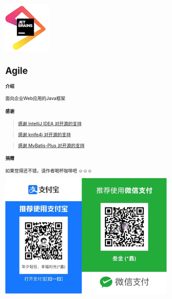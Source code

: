 ![IDEA](src/main/resources/templates/static/common/images/jetbrains.png)

# Agile

#### 介绍

面向企业Web应用的Java框架

#### 感谢

> [感谢 IntelliJ IDEA 对开源的支持](https://www.jetbrains.com/?from=agile)

> [感谢 knife4j 对开源的支持](https://doc.xiaominfo.com/)

> [感谢 MyBatis-Plus 对开源的支持](https://baomidou.com/)

#### 捐赠

如果觉得还不错，请作者喝杯咖啡吧 ☺☺☺

![收钱码](src/main/resources/templates/static/common/images/收钱码.jpg)